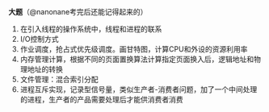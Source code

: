 **大题**（@nanonane考完后还能记得起来的）

1. 在引入线程的操作系统中，线程和进程的联系
2. I/O控制方式
3. 作业调度，抢占式优先级调度。画甘特图，计算CPU和外设的资源利用率
4. 内存管理计算，根据不同的页面置换算法计算指定页面换入后，逻辑地址和物理地址的转换
5. 文件管理：混合索引分配
6. 进程互斥实现，记录型信号量，类似生产者-消费者问题，加了一个中间处理的进程，生产者的产品需要处理后才能供消费者消费

